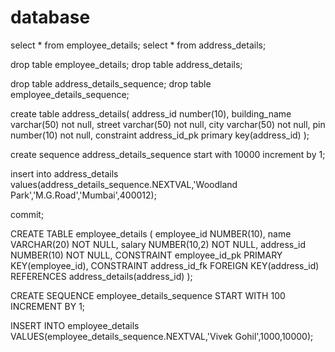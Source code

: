 # database


 select * from employee_details;
 select * from address_details;
 
 drop table employee_details;
 drop table address_details;
 
 drop table address_details_sequence; 
 drop table employee_details_sequence;

create table address_details(
 address_id number(10),
 building_name varchar(50) not null,
 street varchar(50) not null,
 city varchar(50) not null,
 pin number(10) not null,
 constraint address_id_pk primary key(address_id)
 );
 
 create sequence address_details_sequence
 start with 10000 increment by 1;
 
 insert into address_details
 values(address_details_sequence.NEXTVAL,'Woodland Park','M.G.Road','Mumbai',400012);
 
 
 commit;
 
CREATE TABLE employee_details (
	employee_id NUMBER(10),
	name VARCHAR(20) NOT NULL,
	salary NUMBER(10,2) NOT NULL,
	address_id NUMBER(10) NOT NULL,
	CONSTRAINT employee_id_pk PRIMARY KEY(employee_id),
	CONSTRAINT address_id_fk FOREIGN KEY(address_id) REFERENCES 																																											address_details(address_id)
);
 

CREATE SEQUENCE employee_details_sequence
START WITH 100 INCREMENT BY 1;

INSERT INTO employee_details 
VALUES(employee_details_sequence.NEXTVAL,'Vivek Gohil',1000,10000);
 
